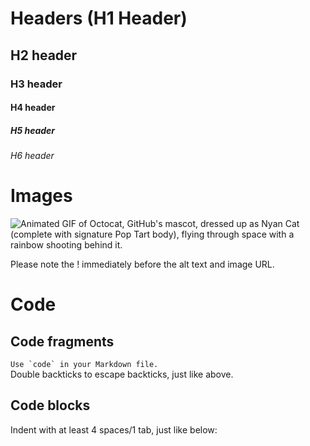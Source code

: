 # Headers (H1 Header)
## H2 header
### H3 header
#### H4 header
##### H5 header
###### H6 header

# Images
![Animated GIF of Octocat, GitHub's mascot, dressed up as Nyan Cat (complete with signature Pop Tart body), flying through space with a rainbow shooting behind it.](https://octodex.github.com/images/nyantocat.gif)

Please note the ! immediately before the alt text and image URL.

# Code
## Code fragments
``Use `code` in your Markdown file.``  
Double backticks to escape backticks, just like above.
## Code blocks
Indent with at least 4 spaces/1 tab, just like below:
    <html>
      <head>
      </head>
    </html>
